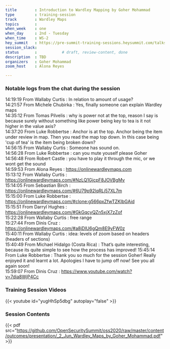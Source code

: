```yaml
---
title        : Introduction to Wardley Mapping by Goher Mohammad
type         : training-session
track        : Wardley Maps
topics       : 
when_week    : one
when_day     : 2nd - Tuesday
when_time    : WS-2
hey_summit   : https://pre-summit-training-sessions.heysummit.com/talks/introduction-to-wardley-mapping-2/
session_slack:
status       :           # draft, review-content, done
description  : TBD
organizers   : Goher Mohammad
zoom_host    : Alona Reyes

---
```


### Notable logs from the chat during the session

14:19:19     From Wallaby Curtis : In relation to amount of usage?    \
14:21:57     From Michele Chubirka : Yes, finally someone can explain Wardley maps \
14:35:12     From Tomas Pilvelis : why is power not at the top, reason I say is because surely without something like power being key to tea is it not higher in the value axis?  \
14:37:20     From Luke Robbertse : Anchor is at the top. Anchor being the item under review in map. Then you read the map top down. In this case being 'cup of tea' is the item being broken down?   \
14:56:15     From Wallaby Curtis : Someone has sound on.   \
14:56:28     From Luke Robbertse : can you mute youself please Goher   \
14:56:48     From Robert Castle : you have to play it through the mic, or we wont get the sound   \
14:59:53     From Alona Reyes : https://onlinewardleymaps.com  \
15:13:12     From Wallaby Curtis : https://onlinewardleymaps.com/#NzLQ1GjcpF8JOVBgMv  \
15:14:05     From Sebastian Birch : https://onlinewardleymaps.com/#6U79p92lqRLj57XL7m   \
15:15:00     From Luke Robbertse : https://onlinewardleymaps.com/#clone:g566pxZfwTZKIbGAid   \
15:15:51     From Darryl Hughes : https://onlinewardleymaps.com/#GkGqcyQZn5xjX7zZof   \
15:22:28     From Wallaby Curtis : free range   \
15:27:44     From Dinis Cruz : https://onlinewardleymaps.com/#a8jDlU6gQm8E9yFW0z   \
15:40:11     From Wallaby Curtis : idea: levels of zoom based on headers (headers of sections)   \
15:40:49     From Michael Hidalgo (Costa Rica) : That’s quite interesting, because its quite simple to see how the process has improved!
15:45:14     From Luke Robbertse : Thank you so much for the session Goher! Really enjoyed it and learnt a lot. Apologies I have to jump off now! See you all again soon!  \
15:59:07     From Dinis Cruz : https://www.youtube.com/watch?v=7dia8WjP4Cc

### Training Session Videos

{{< youtube id="yugHhSp5dbg" autoplay="false" >}} 



### Session Contents

{{< pdf src="https://github.com/OpenSecuritySummit/oss2020/raw/master/content/outcomes/presentation/_2_Jun_Wardley_Maps_by_Goher_Mohammad.pdf" >}}
